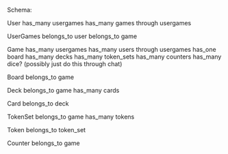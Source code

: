 Schema:

User
has_many usergames
has_many games through usergames

UserGames
belongs_to user
belongs_to game

Game
has_many usergames
has_many users through usergames
has_one board
has_many decks
has_many token_sets
has_many counters
has_many dice? (possibly just do this through chat)

Board
belongs_to game

Deck
belongs_to game
has_many cards

Card
belongs_to deck

TokenSet
belongs_to game
has_many tokens

Token
belongs_to token_set

Counter
belongs_to game

